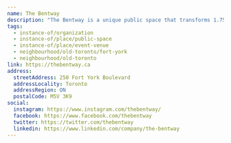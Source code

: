 ```yaml
---
name: The Bentway
description: "The Bentway is a unique public space that transforms 1.75 km underneath Toronto's Gardiner Expressway into a new gathering place. This innovative public space features a multi-use trail, seasonal skating rink, gardens, public art installations, performance spaces, and hosts year-round cultural programming including exhibitions, festivals, theatre, and musical performances."
tags:
  - instance-of/organization
  - instance-of/place/public-space
  - instance-of/place/event-venue
  - neighbourhood/old-toronto/fort-york
  - neighbourhood/old-toronto
link: https://thebentway.ca
address:
  streetAddress: 250 Fort York Boulevard
  addressLocality: Toronto
  addressRegion: ON
  postalCode: M5V 3K9
social:
  instagram: https://www.instagram.com/thebentway/
  facebook: https://www.facebook.com/thebentway
  twitter: https://twitter.com/thebentway
  linkedin: https://www.linkedin.com/company/the-bentway
---
```

